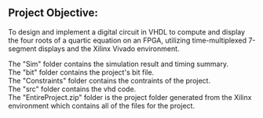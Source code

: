 ## Project Objective:
To design and implement a digital circuit in VHDL to compute and display
the four roots of a quartic equation on an FPGA, utilizing time-multiplexed
7-segment displays and the Xilinx Vivado environment.

The "Sim" folder contains the simulation result and timing summary. <br>
The "bit" folder contains the project's bit file. <br>
The "Constraints" folder contains the contraints of the project. <br>
The "src" folder contains the vhd code. <br>
The "EntireProject.zip" folder is the project folder generated from the Xilinx environment which contains all of the files for the project.
